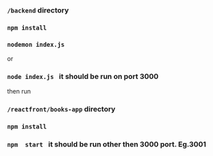 ### `/backend` directory
### `npm install`
### `nodemon index.js`
or
### `node index.js ` it should be run on port 3000



then run 

### `/reactfront/books-app` directory
### `npm install`
### `npm  start `  it should be run other then 3000 port. Eg.3001

